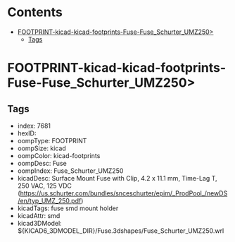 



Contents
========

* [FOOTPRINT-kicad-kicad-footprints-Fuse-Fuse_Schurter_UMZ250>](#footprint-kicad-kicad-footprints-fuse-fuse_schurter_umz250)
	* [Tags](#tags)

# FOOTPRINT-kicad-kicad-footprints-Fuse-Fuse_Schurter_UMZ250>

## Tags

- index: 7681
- hexID: 
- oompType: FOOTPRINT
- oompSize: kicad
- oompColor: kicad-footprints
- oompDesc: Fuse
- oompIndex: Fuse_Schurter_UMZ250
- kicadDesc: Surface Mount Fuse with Clip, 4.2 x 11.1 mm, Time-Lag T, 250 VAC, 125 VDC (https://us.schurter.com/bundles/snceschurter/epim/_ProdPool_/newDS/en/typ_UMZ_250.pdf)
- kicadTags: fuse smd mount holder
- kicadAttr: smd
- kicad3DModel: ${KICAD6_3DMODEL_DIR}/Fuse.3dshapes/Fuse_Schurter_UMZ250.wrl
